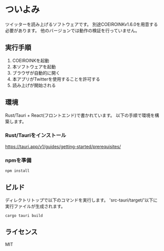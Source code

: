 # ついよみ

ツイッターを読み上げるソフトウェアです。
別途COEIROINKv1.6.0を用意する必要があります。
他のバージョンでは動作の検証を行っていません。

## 実行手順

1. COEIROINKを起動
2. 本ソフトウェアを起動
3. ブラウザが自動的に開く
4. 本アプリがTwitterを使用することを許可する
5. 読み上げが開始される

## 環境

Rust/Tauri + React(フロントエンド)で書かれています。
以下の手順で環境を構築します。

### Rust/Tauriをインストール

https://tauri.app/v1/guides/getting-started/prerequisites/

### npmを準備
```
npm install
```

## ビルド

ディレクトリトップで以下のコマンドを実行します。
'src-tauri/target/'以下に実行ファイルが生成されます。

```
cargo tauri build
```


## ライセンス

MIT
